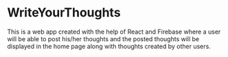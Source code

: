 # WriteYourThoughts

This is a web app created with the help of React and Firebase where a user will be able to post his/her thoughts and the posted thoughts will be displayed in the home page along with thoughts created by other users.
